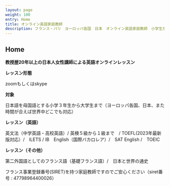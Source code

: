```yaml
---
layout: page
weight: 100
entry: Home
title: オンライン英語家庭教師
description: フランス・パリ　ヨーロッパ各国　日本　オンライン英語家庭教師　小学生から大学生までの英語レッスン　英文法　英語エッセイ　英検　TOEFL　IB　SAT　IELTS　TOEIC
---
```


## Home

**教授歴20年以上の日本人女性講師による英語オンラインレッスン**


**レッスン形態**

zoomもしくはskype

**対象**

日本語を母国語とする小学３年生から大学生まで（ヨーロッパ各国、日本、また時間が合えば世界中どこでも対応）

**レッスン（英語）**

英文法（中学英語・高校英語）/ 英検５級から１級まで　/ TOEFL(2023年最新版対応）/　ILETS / IB　English（国際バカロレア）/　SAT English /　TOEIC 

**レッスン（その他）**

第二外国語としてのフランス語（基礎フランス語）/　日本と世界の通史



フランス事業登録番号(SIRET)を持つ家庭教師ですのでご安心ください（siret番号 : 47798964400026）
